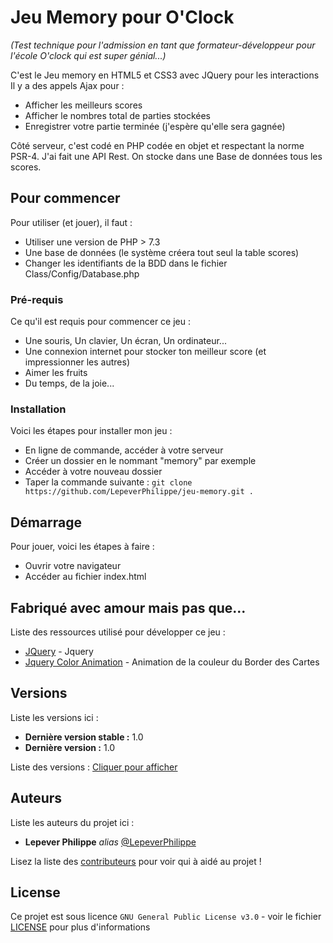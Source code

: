 # Jeu Memory pour O'Clock
_(Test technique pour l'admission en tant que formateur-développeur pour l'école O'clock qui est super génial...)_


C'est le Jeu memory en HTML5 et CSS3 avec JQuery pour les interactions
Il y a des appels Ajax pour :
- Afficher les meilleurs scores
- Afficher le nombres total de parties stockées
- Enregistrer votre partie terminée (j'espère qu'elle sera gagnée)

Côté serveur, c'est codé en PHP codée en objet et respectant la norme PSR-4. J'ai fait une API Rest.
On stocke dans une Base de données tous les scores.

## Pour commencer

Pour utiliser (et jouer), il faut :
- Utiliser une version de PHP > 7.3
- Une base de données (le système créera tout seul la table scores)
- Changer les identifiants de la BDD dans le fichier Class/Config/Database.php

### Pré-requis

Ce qu'il est requis pour commencer ce jeu :
- Une souris, Un clavier, Un écran, Un ordinateur...
- Une connexion internet pour stocker ton meilleur score (et impressionner les autres)
- Aimer les fruits
- Du temps, de la joie...

### Installation

Voici les étapes pour installer mon jeu :
- En ligne de commande, accéder à votre serveur
- Créer un dossier en le nommant "memory" par exemple
- Accéder à votre nouveau dossier
- Taper la commande suivante :
``git clone https://github.com/LepeverPhilippe/jeu-memory.git . ``

## Démarrage

Pour jouer, voici les étapes à faire :
- Ouvrir votre navigateur
- Accéder au fichier index.html

## Fabriqué avec amour mais pas que...

Liste des ressources utilisé pour développer ce jeu :
* [JQuery](https://jquery.com) - Jquery
* [Jquery Color Animation]( http://www.bitstorm.org/jquery/color-animation/) - Animation de la couleur du Border des Cartes

## Versions
Liste les versions ici :
* **Dernière version stable :** 1.0
* **Dernière version :** 1.0

Liste des versions : [Cliquer pour afficher](https://github.com/LepeverPhilippe/jeu-memory/tags)

## Auteurs
Liste les auteurs du projet ici :
* **Lepever Philippe** _alias_ [@LepeverPhilippe](https://github.com/LepeverPhilippe)

Lisez la liste des [contributeurs](https://github.com/LepeverPhilippe/jeu-memory/contributors) pour voir qui à aidé au projet !

## License

Ce projet est sous licence ``GNU General Public License v3.0`` - voir le fichier [LICENSE](LICENSE) pour plus d'informations
